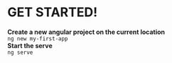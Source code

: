 # GET STARTED!
**Create a new angular project on the current location**
<br>
`ng new my-first-app`
<br>
**Start the serve**
<br>
`ng serve`
